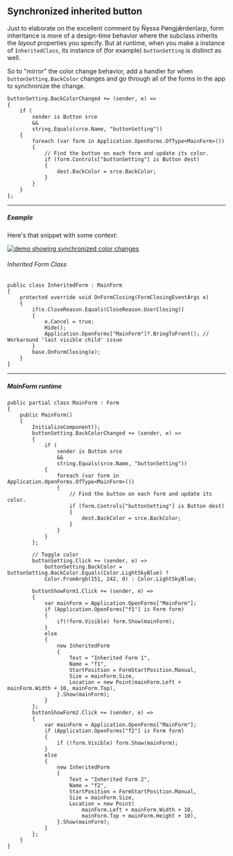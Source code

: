 ﻿## Synchronized inherited button

Just to elaborate on the excellent comment by Ňɏssa Pøngjǣrdenlarp, form inheritance is more of a design-time behavior where the subclass inherits the _layout_ properties you specify. But at runtime, when you make a instance of `InheritedClass`, its instance of (for example) `buttonSetting` is distinct as well.

So to "mirror" the color change behavior, add a handler for when `buttonSetting.BackColor` changes and go through all of the forms in the app to synchronize the change.

```
buttonSetting.BackColorChanged += (sender, e) =>
{
    if (
        sender is Button srce
        &&
        string.Equals(srce.Name, "buttonSetting"))
    {
        foreach (var form in Application.OpenForms.OfType<MainForm>())
        {
            // Find the button on each form and update its color.
            if (form.Controls["buttonSetting"] is Button dest)
            {
                dest.BackColor = srce.BackColor;
            }
        }
    }
};
```
___

##### Example

Here's that snippet with some context:

[![demo showing synchronized color changes][1]][1]

###### Inherited Form Class
```
public class InheritedForm : MainForm 
{
    protected override void OnFormClosing(FormClosingEventArgs e)
    {
        if(e.CloseReason.Equals(CloseReason.UserClosing))
        {
            e.Cancel = true;
            Hide();
            Application.OpenForms["MainForm"]?.BringToFront(); // Workaround 'last visible child' issue
        }
        base.OnFormClosing(e);
    }
}
```
___

##### MainForm runtime

```
public partial class MainForm : Form
{
    public MainForm()
    {
        InitializeComponent();
        buttonSetting.BackColorChanged += (sender, e) =>
        {
            if (
                sender is Button srce
                &&
                string.Equals(srce.Name, "buttonSetting"))
            {
                foreach (var form in Application.OpenForms.OfType<MainForm>())
                {
                    // Find the button on each form and update its color.
                    if (form.Controls["buttonSetting"] is Button dest)
                    {
                        dest.BackColor = srce.BackColor;
                    }
                }
            }
        };

        // Toggle color
        buttonSetting.Click += (sender, e) =>
            buttonSetting.BackColor = buttonSetting.BackColor.Equals(Color.LightSkyBlue) ?
            Color.FromArgb(151, 242, 0) : Color.LightSkyBlue;

        buttonShowForm1.Click += (sender, e) =>
        {
            var mainForm = Application.OpenForms["MainForm"];
            if (Application.OpenForms["f1"] is Form form)                   
            {
                if(!form.Visible) form.Show(mainForm);
            }
            else
            {
                new InheritedForm
                {
                    Text = "Inherited Form 1",
                    Name = "f1",
                    StartPosition = FormStartPosition.Manual,
                    Size = mainForm.Size,
                    Location = new Point(mainForm.Left + mainForm.Width + 10, mainForm.Top),
                }.Show(mainForm);
            }
        };
        buttonShowForm2.Click += (sender, e) =>
        {
            var mainForm = Application.OpenForms["MainForm"];
            if (Application.OpenForms["f2"] is Form form)
            {
                if (!form.Visible) form.Show(mainForm);
            }
            else
            {
                new InheritedForm
                { 
                    Text = "Inherited Form 2",
                    Name = "f2",
                    StartPosition = FormStartPosition.Manual,
                    Size = mainForm.Size,
                    Location = new Point(
                        mainForm.Left + mainForm.Width + 10, 
                        mainForm.Top + mainForm.Height + 10),
                }.Show(mainForm);
            }
        };
    }
}
```

  [1]: https://i.stack.imgur.com/HSbzm.png